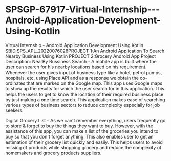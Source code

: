 # SPSGP-67917-Virtual-Internship---Android-Application-Development-Using-Kotlin
Virtual Internship - Android Application Development Using Kotlin
SBID:SPS_APL_20220076028PROJECT 1:An Android Application To Search Nearby Business Using Kotlin 
PROJECT 2:Grocery Android App
Project Description:
NearBy Bussiness Search - A mobile app is built where the user can search for his nearby locations based on his requirement. Whenever the user gives input of business type like a hotel, petrol pumps, hospitals, etc. using Place API and as a response we obtain the co-ordinates that are marked on the Google map.
This app uses Google maps to show up the results for which the user search for in this application. This helps the users to get to know the location of their required business place by just making a one time search. This appilcation makes ease of searching various  types of business sectors to reduce complexity especially for job seekers.

Digital Grocery List - As we can't remember everything, users frequently go to store & forget to buy the things they want to buy. However, with the assistance of this app, you can make a list of the groceries you intend to buy so that you don't forget anything.
This  also enables user to get an estimation of their grocery list quickly and easily. This helps users to avoid missing of products while shopping grocery and reduce the complexity of homemakers and grocery products suppliers.
